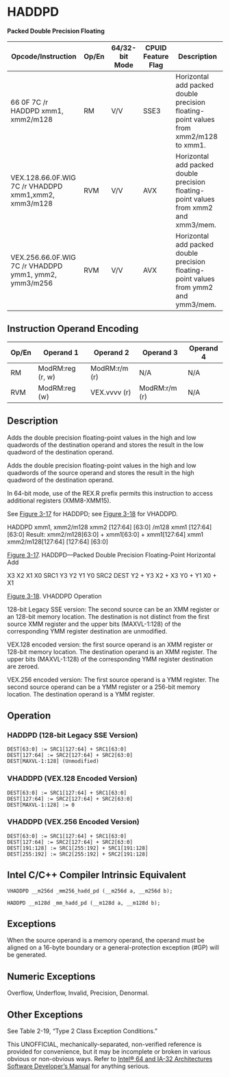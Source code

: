 # HADDPD

**Packed Double Precision Floating**

| Opcode/Instruction                                    | Op/En | 64/32-bit Mode | CPUID Feature Flag | Description                                                                          |
| ----------------------------------------------------- | ----- | -------------- | ------------------ | ------------------------------------------------------------------------------------ |
| 66 0F 7C /r HADDPD xmm1, xmm2/m128                    | RM    | V/V            | SSE3               | Horizontal add packed double precision floating-point values from xmm2/m128 to xmm1. |
| VEX.128.66.0F.WIG 7C /r VHADDPD xmm1,xmm2, xmm3/m128  | RVM   | V/V            | AVX                | Horizontal add packed double precision floating-point values from xmm2 and xmm3/mem. |
| VEX.256.66.0F.WIG 7C /r VHADDPD ymm1, ymm2, ymm3/m256 | RVM   | V/V            | AVX                | Horizontal add packed double precision floating-point values from ymm2 and ymm3/mem. |

## Instruction Operand Encoding

| Op/En | Operand 1        | Operand 2     | Operand 3     | Operand 4 |
| ----- | ---------------- | ------------- | ------------- | --------- |
| RM    | ModRM:reg (r, w) | ModRM:r/m (r) | N/A           | N/A       |
| RVM   | ModRM:reg (w)    | VEX.vvvv (r)  | ModRM:r/m (r) | N/A       |

## Description

Adds the double precision floating-point values in the high and low quadwords of the destination operand and stores the result in the low quadword of the destination operand.

Adds the double precision floating-point values in the high and low quadwords of the source operand and stores the result in the high quadword of the destination operand.

In 64-bit mode, use of the REX.R prefix permits this instruction to access additional registers (XMM8-XMM15).

See [Figure 3-17](/x86/haddpd#fig-3-17) for HADDPD; see [Figure 3-18](/x86/haddpd#fig-3-18) for VHADDPD.

HADDPD xmm1, xmm2/m128
xmm2
[127:64]
[63:0]
/m128
xmm1
[127:64]
[63:0]
Result:
xmm2/m128[63:0] +
xmm1[63:0] + xmm1[127:64]
xmm1
xmm2/m128[127:64]
[127:64]
[63:0]

[Figure 3-17](/x86/haddpd#fig-3-17). HADDPD—Packed Double Precision Floating-Point Horizontal Add

X3
X2
X1
X0
SRC1
Y3
Y2
Y1
Y0
SRC2
DEST Y2 + Y3
X2 + X3
Y0 + Y1
X0 + X1

[Figure 3-18](/x86/haddpd#fig-3-18). VHADDPD Operation

128-bit Legacy SSE version: The second source can be an XMM register or an 128-bit memory location. The destination is not distinct from the first source XMM register and the upper bits (MAXVL-1:128) of the corresponding YMM register destination are unmodified.

VEX.128 encoded version: the first source operand is an XMM register or 128-bit memory location. The destination operand is an XMM register. The upper bits (MAXVL-1:128) of the corresponding YMM register destination are zeroed.

VEX.256 encoded version: The first source operand is a YMM register. The second source operand can be a YMM register or a 256-bit memory location. The destination operand is a YMM register.

## Operation

### HADDPD (128-bit Legacy SSE Version)

```
DEST[63:0] := SRC1[127:64] + SRC1[63:0]
DEST[127:64] := SRC2[127:64] + SRC2[63:0]
DEST[MAXVL-1:128] (Unmodified)

```

### VHADDPD (VEX.128 Encoded Version)

```
DEST[63:0] := SRC1[127:64] + SRC1[63:0]
DEST[127:64] := SRC2[127:64] + SRC2[63:0]
DEST[MAXVL-1:128] := 0

```

### VHADDPD (VEX.256 Encoded Version)

```
DEST[63:0] := SRC1[127:64] + SRC1[63:0]
DEST[127:64] := SRC2[127:64] + SRC2[63:0]
DEST[191:128] := SRC1[255:192] + SRC1[191:128]
DEST[255:192] := SRC2[255:192] + SRC2[191:128]

```

## Intel C/C++ Compiler Intrinsic Equivalent

```
VHADDPD __m256d _mm256_hadd_pd (__m256d a, __m256d b);

```

```
HADDPD __m128d _mm_hadd_pd (__m128d a, __m128d b);

```

## Exceptions

When the source operand is a memory operand, the operand must be aligned on a 16-byte boundary or a general-protection exception (#​​​​GP) will be generated.

## Numeric Exceptions

Overflow, Underflow, Invalid, Precision, Denormal.

## Other Exceptions

See Table 2-19, “Type 2 Class Exception Conditions.”

This UNOFFICIAL, mechanically-separated, non-verified reference is provided for convenience, but it may be
incomplete or broken in various obvious or non-obvious
ways. Refer to [Intel® 64 and IA-32 Architectures Software Developer’s Manual](https://software.intel.com/en-us/download/intel-64-and-ia-32-architectures-sdm-combined-volumes-1-2a-2b-2c-2d-3a-3b-3c-3d-and-4) for anything serious.
